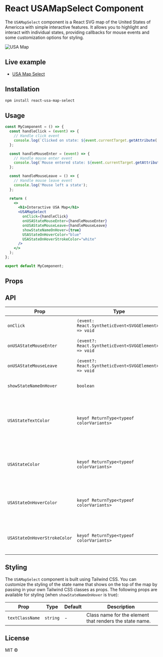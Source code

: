 # React USAMapSelect Component

The `USAMapSelect` component is a React SVG map of the United States of Americca with simple interactive features. It
allows you to highlight and interact with individual states, providing callbacks for mouse events and some customization
options for styling.

![USA Map](https://s5.gifyu.com/images/SRFEu.gif)

## Live example

- [USA Map Select](https://token-ed.github.io/react-usa-map-select)

## Installation

```bash
npm install react-usa-map-select
```

## Usage

```jsx 
const MyComponent = () => {
  const handleClick = (event) => {
    // Handle click event
    console.log(`Clicked on state: ${event.currentTarget.getAttribute('name')}`);
  };

  const handleMouseEnter = (event) => {
    // Handle mouse enter event
    console.log(`Mouse entered state: ${event.currentTarget.getAttribute('name')}`);
  };

  const handleMouseLeave = () => {
    // Handle mouse leave event
    console.log('Mouse left a state');
  };

  return (
    <>
      <h1>Interactive USA Map</h1>
      <USAMapSelect
        onClick={handleClick}
        onUSAStateMouseEnter={handleMouseEnter}
        onUSAStateMouseLeave={handleMouseLeave}
        showStateNameOnHover={true}
        USAStateOnHoverColor="blue"
        USAStateOnHoverStrokeColor="white"
      />
    </>
  );
};

export default MyComponent;
```

## Props

## API

| Prop                         | Type                                                  | Default   | Description                                                                                                                                                |
|------------------------------|-------------------------------------------------------|-----------|------------------------------------------------------------------------------------------------------------------------------------------------------------|
| `onClick`                    | `(event: React.SyntheticEvent<SVGGElement>) => void`  | -         | Callback function triggered on clicking a state.                                                                                                           |
| `onUSAStateMouseEnter`       | `(event?: React.SyntheticEvent<SVGGElement>) => void` | -         | Callback function triggered on mouse enter over a state.                                                                                                   |
| `onUSAStateMouseLeave`       | `(event?: React.SyntheticEvent<SVGGElement>) => void` | -         | Callback function triggered on mouse leave from a state.                                                                                                   |
| `showStateNameOnHover`       | `boolean`                                             | `false`   | Boolean indicating whether to display the state name on hover.                                                                                             |
| `USAStateTextColor`          | `keyof ReturnType<typeof colorVariants>`              | `slate`   | Color variant for the state text if `showStateNameOnHover` is `true`. Choose from: slate, white, gray, yellow, green, emerald, blue, purple, orange, pink. |
| `USAStateColor`              | `keyof ReturnType<typeof colorVariants>`              | `gray`    | Color variant for the state. Choose from: slate, white, gray, yellow, green, emerald, blue, purple, orange, pink.                                          |
| `USAStateOnHoverColor`       | `keyof ReturnType<typeof colorVariants>`              | `slate`   | Color variant for the state on hover. Choose from: slate, white, gray, yellow, green, emerald, blue, purple, orange, pink.                                 |
| `USAStateOnHoverStrokeColor` | `keyof ReturnType<typeof colorVariants>`              | -         | Stroke color variant for the state on hover. Choose from the same options as `USAStateOnHoverColor`.                                                       |
## Styling

The `USAMapSelect` component is built using Tailwind CSS.
You can customize the styling of the state name that shows on the top of the map by passing in your own Tailwind CSS
classes as props.
The following props are available for styling (when `showStateNameOnHover` is true):

| Prop            | Type     | Default | Description                                                    |
|-----------------|----------|---------|----------------------------------------------------------------|
| `textClassName` | `string` | -       | Class name for the <text> element that renders the state name. |

## License

MIT ©
